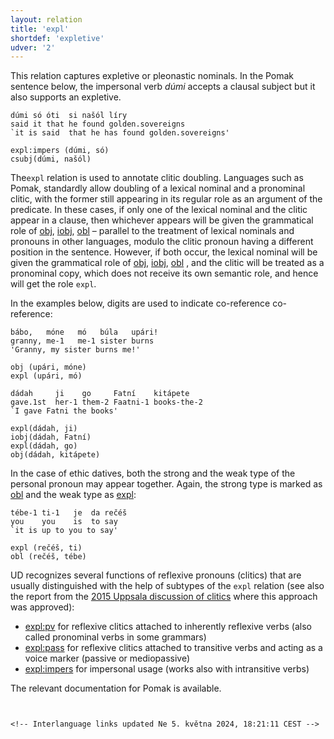 ```yaml
---
layout: relation
title: 'expl'
shortdef: 'expletive'
udver: '2'
---
```


This relation captures expletive or pleonastic nominals. 
In the Pomak sentence below, the impersonal verb _dúmi_ accepts a clausal subject but it also supports an expletive.  

~~~ sdparse
dúmi só óti  si našól líry 
said it that he found golden.sovereigns
`it is said  that he has found golden.sovereigns'
           
expl:impers (dúmi, só)
csubj(dúmi, našól)
~~~ 


The`expl` relation is used to annotate clitic doubling. 
Languages such as  Pomak, standardly allow doubling of a lexical nominal and a pronominal clitic, with the former still appearing in its regular role as an argument of the predicate. In these cases, if only one of the lexical nominal 
and the clitic appear in a clause, then whichever appears will be given the grammatical role of [obj](), [iobj](), [obl]() – parallel to the treatment of 
lexical nominals and pronouns in other languages, modulo the clitic pronoun having a different position in the sentence.  However, if both occur, 
the lexical nominal will be given the grammatical role of [obj](), [iobj](), [obl]() , and the clitic will be treated as a pronominal copy, 
which does not receive its own semantic role, and hence will get the role `expl`.

In the examples below, digits are used to indicate co-reference co-reference:

~~~ sdparse
bábo,   móne   mó   búla   upári!
granny, me-1   me-1 sister burns
'Granny, my sister burns me!'
   
obj (upári, móne)
expl (upári, mó)                           
~~~

~~~ sdparse
dádah     ji    go     Fatní    kitápete 
gave.1st  her-1 them-2 Faatni-1 books-the-2
`I gave Fatni the books' 
 
expl(dádah, ji)
iobj(dádah, Fatní)
expl(dádah, go)
obj(dádah, kitápete)
~~~

In the case of ethic datives, both the strong and the weak type of the personal pronoun may appear together. Again, 
 the strong type is marked as [obl]() and the weak type as [expl](): 

~~~ sdparse
tébe-1 ti-1   je  da rečéš
you    you    is  to say
`it is up to you to say' 
  
expl (rečéš, ti)
obl (rečéš, tébe)
~~~
<!--
~~~ sdparse
móne mí só    umarí,  móža    i   da zádremom
me   me REFL  tired,  can.1st and to sleep 
'I am tired, I can sleep.'  
                    
obj (umarí, móne)
expl (móne, mí)                           
~~~  
-->


UD recognizes several functions of reflexive pronouns (clitics) that are usually distinguished with the help of subtypes
of the `expl` relation (see also the report from the [2015 Uppsala discussion of clitics](/workgroups/2015-08-23-uppsala/clitics.html) where
this approach was approved):

* [expl:pv]() for reflexive clitics attached to inherently reflexive verbs (also called pronominal verbs in some grammars)
* [expl:pass]() for reflexive clitics attached to transitive verbs and acting as a voice marker (passive or mediopassive)
* [expl:impers]() for impersonal usage (works also with intransitive verbs)

The relevant documentation for Pomak is available.




~~~


<!-- Interlanguage links updated Ne 5. května 2024, 18:21:11 CEST -->
